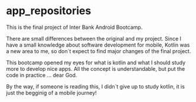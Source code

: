 # app_repositories
This is the final project of Inter Bank Android Bootcamp.

There are small differences between the original and my project. Since I have a small knowledge about software development for mobile, Kotlin was a new area to me, so don`t expect to find major changes of the final project.

This bootcamp opened my eyes for what is kotlin and what I should study more to develop nice apps. All the concept is understandable, but put the code in practice ... dear God.

By the way, if someone is reading this, I didn`t give up to study kotlin, it is just the begginig of a mobile journey!
